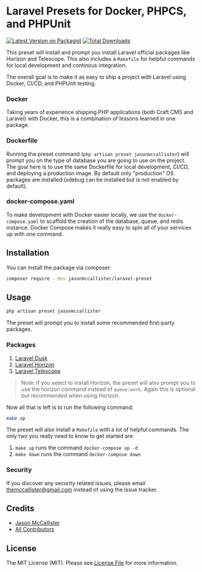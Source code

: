 # Laravel Presets for Docker, PHPCS, and PHPUnit

[![Latest Version on Packagist](https://img.shields.io/packagist/v/jasonmccallister/laravel-preset.svg?style=flat-square)](https://packagist.org/packages/jasonmccallister/laravel-preset)
[![Total Downloads](https://img.shields.io/packagist/dt/jasonmccallister/laravel-preset.svg?style=flat-square)](https://packagist.org/packages/jasonmccallister/laravel-preset)

This preset will install and prompt you install Laravel official packages like Horizon and Telescope. This also includes a `Makefile` for helpful commands for local development and continous integration.

The overall goal is to make it as easy to ship a project with Laravel using Docker, CI/CD, and PHPUnit testing.

### Docker

Taking years of experience shipping PHP applications (both Craft CMS and Laravel) with Docker, this is a combination of lessons learned in one package.

### Dockerfile

Running the preset command (`php artisan preset jasonmccallister`) will prompt you on the type of database you are going to use on the project. The goal here is to use the same Dockerfile for local development, CI/CD, and deploying a production image. By default only "production" OS packages are installed (xdebug can be installed but is not enabled by default).

### docker-compose.yaml

To make development with Docker easier locally, we use the `docker-compose.yaml` to scaffold the creation of the database, queue, and redis instance. Docker Compose makes it really easy to spin all of your services up with one command.

## Installation

You can install the package via composer:

```bash
composer require --dev jasonmccallister/laravel-preset
```

## Usage

```bash
php artisan preset jasonmccallister
```

The preset will prompt you to install some recommended first-party packages.

### Packages

1. [Laravel Dusk](https://github.com/laravel/dusk)
1. [Laravel Horizon](https://github.com/laravel/horizon)
1. [Laravel Telescope](https://github.com/laravel/telescope)

> Note: if you select to install Horizon, the preset will also prompt you to use the horizon command instead of `queue:work`. Again this is optional but recommended when using Horizon.

Now all that is left is to run the following command:

```bash
make up
```

The preset will also install a `Makefile` with a lot of helpful commands. The only two you really need to know to get started are:

1. `make up` runs the command `docker-compose up -d`
2. `make down` runs the command `docker-compose down`

### Security

If you discover any security related issues, please email themccallister@gmail.com instead of using the issue tracker.

## Credits

- [Jason McCallister](https://github.com/jasonmccallister)
- [All Contributors](../../contributors)

## License

The MIT License (MIT). Please see [License File](LICENSE.md) for more information.
